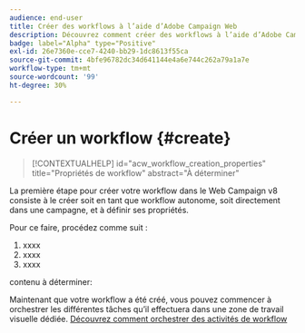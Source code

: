 ```yaml
---
audience: end-user
title: Créer des workflows à l’aide d’Adobe Campaign Web
description: Découvrez comment créer des workflows à l’aide d’Adobe Campaign Web.
badge: label="Alpha" type="Positive"
exl-id: 26e7360e-cce7-4240-bb29-1dc8613f55ca
source-git-commit: 4bfe96782dc34d641144e4a6e744c262a79a1a7e
workflow-type: tm+mt
source-wordcount: '99'
ht-degree: 30%

---
```



# Créer un workflow {#create}

>[!CONTEXTUALHELP]
>id="acw_workflow_creation_properties"
>title="Propriétés de workflow"
>abstract="À déterminer"

La première étape pour créer votre workflow dans le Web Campaign v8 consiste à le créer soit en tant que workflow autonome, soit directement dans une campagne, et à définir ses propriétés.

Pour ce faire, procédez comme suit :

1. xxxx
1. xxxx
1. xxxx

contenu à déterminer:

Maintenant que votre workflow a été créé, vous pouvez commencer à orchestrer les différentes tâches qu’il effectuera dans une zone de travail visuelle dédiée. [Découvrez comment orchestrer des activités de workflow](build-workflow.md)
